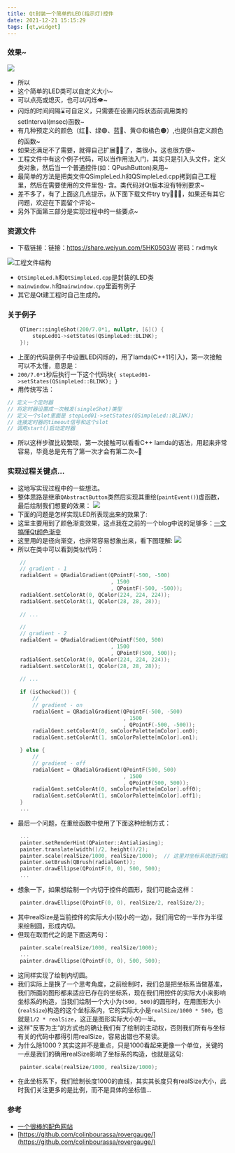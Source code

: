 ```yaml
---
title: Qt封装一个简单的LED(指示灯)控件
date: 2021-12-21 15:15:29
tags: [qt,widget]
---
```

### 效果~
![](https://pic.imgdb.cn/item/61c18ecc2ab3f51d9182065d.gif)

- 所以  
- 这个简单的LED类可以自定义大小~  
- 可以点亮或熄灭，也可以闪烁👁️~  
- 闪烁的时间间隔⌛可自定义，只需要在设置闪烁状态前调用类的setInterval(msec)函数~  
- 有几种预定义的颜色（红🔴、绿🟢、蓝🔵、黄🟡和橘色🟠）,也提供自定义颜色的函数~  
- 如果还满足不了需要，就得自己扩展🧑‍🔧了，类很小，这也很方便~  
- 工程文件中有这个例子代码，可以当作用法入门，其实只是引入头文件，定义类对象，然后当一个普通控件(如：QPushButton)来用~  
- 最简单的方法是把类文件QSimpleLed.h和QSimpleLed.cpp拷到自己工程里，然后在需要使用的文件里包- 含。类代码对Qt版本没有特别要求~  
- 差不多了，有了上面这几点提示，从下面下载文件try try💪💪💪，如果还有其它问题，欢迎在下面留个评论~  
- 另外下面第三部分是实现过程中的一些要点~  

### 资源文件
- 下载链接：链接：https://share.weiyun.com/5HK0503W 密码：rxdmyk  
 
![工程文件结构 ](https://pic.imgdb.cn/item/61c18ecc2ab3f51d91820660.png)

- `QtSimpleLed.h`和`QtSimpleLed.cpp`是封装的LED类  
- `mainwindow.h`和`mainwindow.cpp`里面有例子  
- 其它是Qt建工程时自己生成的。  

### 关于例子

```cpp
    QTimer::singleShot(200/7.0*1, nullptr, [&]() {
        stepLed01->setStates(QSimpleLed::BLINK);
    });
```

- 上面的代码是例子中设置LED闪烁的，用了lamda(C++11引入)，第一次接触可以不太懂，意思是：
- `200/7.0*1`秒后执行一下这个代码块`{ stepLed01->setStates(QSimpleLed::BLINK); }`
- 用传统写法：

```cpp
// 定义一个定时器
// 将定时器设置成一次触发(singleShot)类型
// 定义一个slot里面是 stepLed01->setStates(QSimpleLed::BLINK);
// 连接定时器的timeout信号和这个slot
// 调用start()启动定时器
```

- 所以这样步骤比较繁琐，第一次接触可以看看C++ lamda的语法，用起来非常容易，毕竟总是先有了第一次才会有第二次~🙂

### 实现过程关键点…

- 这地写实现过程中的一些想法。  
- 整体思路是继承`QAbstractButton`类然后实现其重绘(`paintEvent()`)虚函数，最后绘制我们想要的效果：
![](https://pic.imgdb.cn/item/61c18ecc2ab3f51d91820668.png)
- 下面的问题是怎样实现LED所表现出来的效果了:
- 这里主要用到了颜色渐变效果，这点我在之前的一个blog中说的足够多：[一文搞懂Qt颜色渐变](https://blog.csdn.net/weixin_37818081/article/details/118879134 )
- 这里用的是径向渐变，也非常容易想象出来，看下图理解:
![](https://pic.imgdb.cn/item/61c194a52ab3f51d91850adf.png)
- 所以在类中可以看到类似代码：

```cpp
    //
    // gradient - 1
    radialGent = QRadialGradient(QPointF(-500, -500)
                                 , 1500
                                 , QPointF(-500, -500));
    radialGent.setColorAt(0, QColor(224, 224, 224));
    radialGent.setColorAt(1, QColor(28, 28, 28));
	
    // ...

    //
    // gradient - 2
    radialGent = QRadialGradient(QPointF(500, 500)
                                 , 1500
                                 , QPointF(500, 500));
    radialGent.setColorAt(0, QColor(224, 224, 224));
    radialGent.setColorAt(1, QColor(28, 28, 28));
	
    // ...
    
    if (isChecked()) {
        //
        // gradient - on
        radialGent = QRadialGradient(QPointF(-500, -500)
                                     , 1500
                                     , QPointF(-500, -500));
        radialGent.setColorAt(0, smColorPalette[mColor].on0);
        radialGent.setColorAt(1, smColorPalette[mColor].on1);

    } else {
        //
        // gradient - off
        radialGent = QRadialGradient(QPointF(500, 500)
                                     , 1500
                                     , QPointF(500, 500));
        radialGent.setColorAt(0, smColorPalette[mColor].off0);
        radialGent.setColorAt(1, smColorPalette[mColor].off1);
    }
	...
```

- 最后一个问题，在重绘函数中使用了下面这种绘制方式：

```cpp
	...
    painter.setRenderHint(QPainter::Antialiasing);      
    painter.translate(width()/2, height()/2);           
    painter.scale(realSize/1000, realSize/1000);  // 这里对坐标系统进行缩放！！！
    painter.setBrush(QBrush(radialGent));
    painter.drawEllipse(QPointF(0, 0), 500, 500);
    ...
```

- 想象一下，如果想绘制一个内切于控件的圆形，我们可能会这样：

```cpp
 	painter.drawEllipse(QPointF(0, 0), realSize/2, realSize/2);
```

- 其中realSize是当前控件的实际大小(较小的一边)，我们用它的一半作为半径来绘制圆，形成内切。
- 但现在取而代之的是下面这两句：

```cpp
    painter.scale(realSize/1000, realSize/1000);  
    ...
    painter.drawEllipse(QPointF(0, 0), 500, 500);
```

- 这同样实现了绘制内切圆。  
- 我们实际上是换了一个思考角度，之前绘制时，我们总是把坐标系当做基准，我们所画的图形都来适应已存在的坐标系，现在我们用控件的实际大小来影响坐标系的构造，当我们绘制一个大小为`(500, 500)`的圆形时，在用图形大小(`realSize`)构造的这个坐标系内，它的实际大小是`realSize/1000 * 500`，也就是`1/2 * realSize`，这正是图形实际大小的一半。  
- 这样"反客为主“的方式也的确让我们有了绘制的主动权，否则我们所有与坐标有关的代码中都得引用realSize，容易出错也不易读。  
- 为什么除1000？其实这并不是重点，只是1000看起来更像一个单位，关键的一点是我们的确用realSize影响了坐标系的构造，也就是这句:  

```cpp
	painter.scale(realSize/1000, realSize/1000); 
```

- 在此坐标系下，我们绘制长度1000的直线，其实其长度只有realSize大小，此时我们关注更多的是比例，而不是具体的坐标值…  
### 参考
- [一个很棒的配色网站](https://www.schemecolor.com/)
- [https://github.com/colinbourassa/rovergauge/](https://github.com/colinbourassa/rovergauge/)
